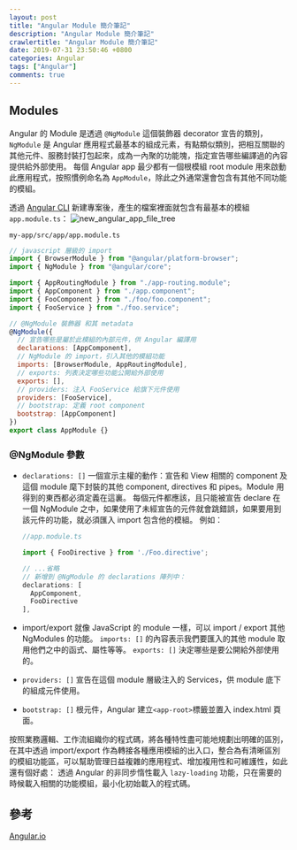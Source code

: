 ```yaml
---
layout: post
title: "Angular Module 簡介筆記"
description: "Angular Module 簡介筆記"
crawlertitle: "Angular Module 簡介筆記"
date: 2019-07-31 23:50:46 +0800
categories: Angular
tags: ["Angular"]
comments: true
---
```


## Modules

Angular 的 Module 是透過 `@NgModule` 這個裝飾器 decorator 宣告的類別，`NgModule` 是 Angular 應用程式最基本的組成元素，有點類似類別，把相互關聯的其他元件、服務封裝打包起來，成為一內聚的功能塊，指定宣告哪些編譯過的內容提供給外部使用。
每個 Angular app 最少都有一個根模組 root module 用來啟動此應用程式，按照慣例命名為 `AppModule`，除此之外通常還會包含有其他不同功能的模組。

透過 [Angular CLI](https://angular.tw/cli) 新建專案後，產生的檔案裡面就包含有最基本的模組 `app.module.ts`：
![new_angular_app_file_tree](https://i.imgur.com/LFQinwo.jpg)

`my-app/src/app/app.module.ts`

```javascript
// javascript 層級的 import
import { BrowserModule } from "@angular/platform-browser";
import { NgModule } from "@angular/core";

import { AppRoutingModule } from "./app-routing.module";
import { AppComponent } from "./app.component";
import { FooComponent } from "./foo/foo.component";
import { FooService } from "./foo.service";

// @NgModule 裝飾器 和其 metadata
@NgModule({
  // 宣告哪些是屬於此模組的內部元件，供 Angular 編譯用
  declarations: [AppComponent],
  // NgModule 的 import，引入其他的模組功能
  imports: [BrowserModule, AppRoutingModule],
  // exports: 列表決定哪些功能公開給外部使用
  exports: [],
  // providers: 注入 FooService 給旗下元件使用
  providers: [FooService],
  // bootstrap: 定義 root component
  bootstrap: [AppComponent]
})
export class AppModule {}
```

### @NgModule 參數

- `declarations: []`
  一個宣示主權的動作：宣告和 View 相關的 component 及這個 module 麾下封裝的其他 component, directives 和 pipes。Module 用得到的東西都必須定義在這裏。
  每個元件都應該，且只能被宣告 declare 在一個 NgModule 之中，如果使用了未經宣告的元件就會跳錯誤，如果要用到該元件的功能，就必須匯入 import 包含他的模組。
  例如：

  ```javascript
  //app.module.ts

  import { FooDirective } from './Foo.directive';

  // ...省略
  // 新增到 @NgModule 的 declarations 陣列中：
  declarations: [
    AppComponent,
    FooDirective
  ],
  ```

- import/export
  就像 JavaScript 的 module 一樣，可以 import / export 其他 NgModules 的功能。
  `imports: []` 的內容表示我們要匯入的其他 module 取用他們之中的函式、屬性等等。
  `exports: []` 決定哪些是要公開給外部使用的。
- `providers: []`
  宣告在這個 module 層級注入的 Services，供 module 底下的組成元件使用。
- `bootstrap: []` 根元件，Angular 建立`<app-root>`標籤並置入 index.html 頁面。

按照業務邏輯、工作流組織你的程式碼，將各種特性盡可能地規劃出明確的區別，在其中透過 import/export 作為轉接各種應用模組的出入口，整合為有清晰區別的模組功能區，可以幫助管理日益複雜的應用程式、增加複用性和可維護性，如此還有個好處：
透過 Angular 的非同步惰性載入 `lazy-loading` 功能，只在需要的時候載入相關的功能模組，最小化初始載入的程式碼。

## 參考
[Angular.io](https://angular.io/guide/ngmodules)
